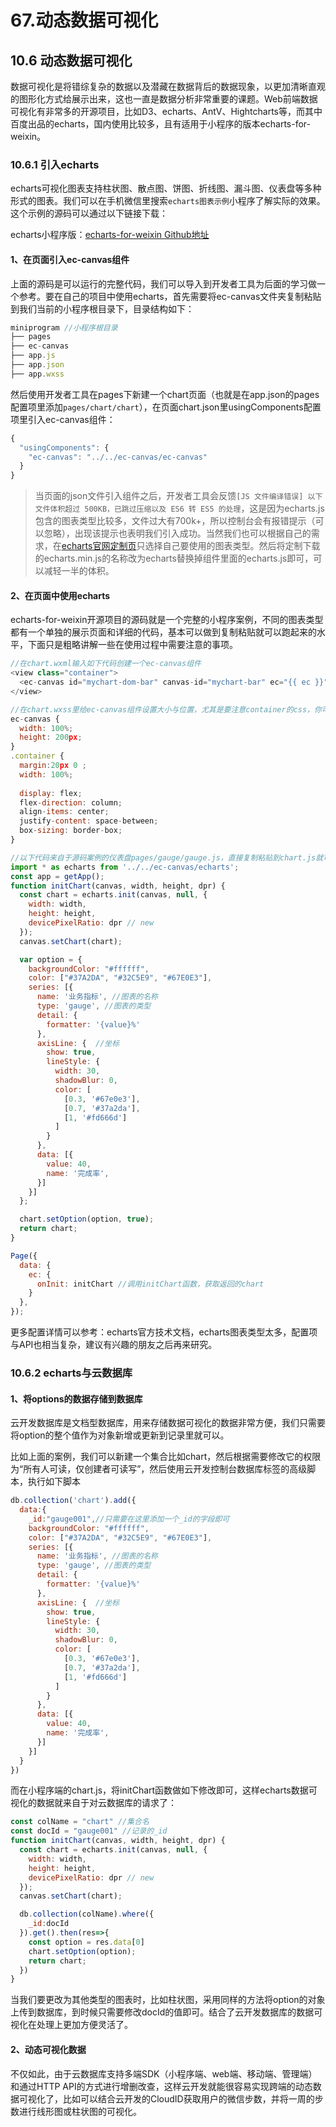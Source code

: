 # 67.动态数据可视化

## 10.6 动态数据可视化
数据可视化是将错综复杂的数据以及潜藏在数据背后的数据现象，以更加清晰直观的图形化方式给展示出来，这也一直是数据分析非常重要的课题。Web前端数据可视化有非常多的开源项目，比如D3、echarts、AntV、Hightcharts等，而其中百度出品的echarts，国内使用比较多，且有适用于小程序的版本echarts-for-weixin。

### 10.6.1 引入echarts
echarts可视化图表支持柱状图、散点图、饼图、折线图、漏斗图、仪表盘等多种形式的图表。我们可以在手机微信里搜索`echarts图表示例`小程序了解实际的效果。这个示例的源码可以通过以下链接下载：

echarts小程序版：[echarts-for-weixin Github地址](https://github.com/ecomfe/echarts-for-weixin)

#### 1、在页面引入ec-canvas组件
上面的源码是可以运行的完整代码，我们可以导入到开发者工具为后面的学习做一个参考。要在自己的项目中使用echarts，首先需要将ec-canvas文件夹复制粘贴到我们当前的小程序根目录下，目录结构如下：
```javascript
miniprogram //小程序根目录  
├── pages
├── ec-canvas
├── app.js
├── app.json
├── app.wxss     
```
然后使用开发者工具在pages下新建一个chart页面（也就是在app.json的pages配置项里添加`pages/chart/chart`），在页面chart.json里usingComponents配置项里引入ec-canvas组件：
```javascript
{
  "usingComponents": {
    "ec-canvas": "../../ec-canvas/ec-canvas"
  }
}
```
>当页面的json文件引入组件之后，开发者工具会反馈`[JS 文件编译错误] 以下文件体积超过 500KB，已跳过压缩以及 ES6 转 ES5 的处理`，这是因为echarts.js包含的图表类型比较多，文件过大有700k+，所以控制台会有报错提示（可以忽略），出现该提示也表明我们引入成功。当然我们也可以根据自己的需求，在[echarts官网定制页](https://echarts.apache.org/zh/builder.html)只选择自己要使用的图表类型。然后将定制下载的echarts.min.js的名称改为echarts替换掉组件里面的echarts.js即可，可以减轻一半的体积。

#### 2、在页面中使用echarts
echarts-for-weixin开源项目的源码就是一个完整的小程序案例，不同的图表类型都有一个单独的展示页面和详细的代码，基本可以做到复制粘贴就可以跑起来的水平，下面只是粗略讲解一些在使用过程中需要注意的事项。
```javascript
//在chart.wxml输入如下代码创建一个ec-canvas组件
<view class="container">
  <ec-canvas id="mychart-dom-bar" canvas-id="mychart-bar" ec="{{ ec }}"></ec-canvas>
</view>

//在chart.wxss里给ec-canvas组件设置大小与位置，尤其是要注意container的css，你可以写在app.wxss作为全局样式，也可以写在单个页面里，取决你的开发需求
ec-canvas { 
  width: 100%;
  height: 200px; 
}
.container {
  margin:20px 0 ;
  width: 100%;
  
  display: flex;
  flex-direction: column;
  align-items: center;
  justify-content: space-between;
  box-sizing: border-box;
}

//以下代码来自于源码案例的仪表盘pages/gauge/gauge.js，直接复制粘贴到chart.js就可以看到效果了，使用起来非常方便
import * as echarts from '../../ec-canvas/echarts';
const app = getApp();
function initChart(canvas, width, height, dpr) {
  const chart = echarts.init(canvas, null, {
    width: width,
    height: height,
    devicePixelRatio: dpr // new
  });
  canvas.setChart(chart);

  var option = {
    backgroundColor: "#ffffff",
    color: ["#37A2DA", "#32C5E9", "#67E0E3"],
    series: [{
      name: '业务指标', //图表的名称
      type: 'gauge', //图表的类型
      detail: {
        formatter: '{value}%'
      },
      axisLine: {  //坐标
        show: true,
        lineStyle: {
          width: 30,
          shadowBlur: 0,
          color: [
            [0.3, '#67e0e3'],
            [0.7, '#37a2da'],
            [1, '#fd666d']
          ]
        }
      },
      data: [{
        value: 40,
        name: '完成率',
      }]
    }]
  };

  chart.setOption(option, true);
  return chart;
}

Page({
  data: {
    ec: {
      onInit: initChart //调用initChart函数，获取返回的chart
    }
  },
});
```
更多配置详情可以参考：echarts官方技术文档，echarts图表类型太多，配置项与API也相当复杂，建议有兴趣的朋友之后再来研究。

### 10.6.2 echarts与云数据库
#### 1、将options的数据存储到数据库
云开发数据库是文档型数据库，用来存储数据可视化的数据非常方便，我们只需要将option的整个值作为对象新增或更新到记录里就可以。

比如上面的案例，我们可以新建一个集合比如chart，然后根据需要修改它的权限为“所有人可读，仅创建者可读写”，然后使用云开发控制台数据库标签的高级脚本，执行如下脚本
```javascript
db.collection('chart').add({
  data:{
    _id:"gauge001",//只需要在这里添加一个_id的字段即可
    backgroundColor: "#ffffff",
    color: ["#37A2DA", "#32C5E9", "#67E0E3"],
    series: [{
      name: '业务指标', //图表的名称
      type: 'gauge', //图表的类型
      detail: {
        formatter: '{value}%'
      },
      axisLine: {  //坐标
        show: true,
        lineStyle: {
          width: 30,
          shadowBlur: 0,
          color: [
            [0.3, '#67e0e3'],
            [0.7, '#37a2da'],
            [1, '#fd666d']
          ]
        }
      },
      data: [{
        value: 40,
        name: '完成率',
      }]
    }]
  }
})
```
而在小程序端的chart.js，将initChart函数做如下修改即可，这样echarts数据可视化的数据就来自于对云数据库的请求了：
```javascript
const colName = "chart" //集合名
const docId = "gauge001" //记录的_id
function initChart(canvas, width, height, dpr) {
  const chart = echarts.init(canvas, null, {
    width: width,
    height: height,
    devicePixelRatio: dpr // new
  });
  canvas.setChart(chart);

  db.collection(colName).where({
    _id:docId
  }).get().then(res=>{
    const option = res.data[0]
    chart.setOption(option);
    return chart;
  })
}
```
当我们要更改为其他类型的图表时，比如柱状图，采用同样的方法将option的对象上传到数据库，到时候只需要修改docId的值即可。结合了云开发数据库的数据可视化在处理上更加方便灵活了。

#### 2、动态可视化数据
不仅如此，由于云数据库支持多端SDK（小程序端、web端、移动端、管理端）和通过HTTP API的方式进行增删改查，这样云开发就能很容易实现跨端的动态数据可视化了，比如可以结合云开发的CloudID获取用户的微信步数，并将一周的步数进行线形图或柱状图的可视化。